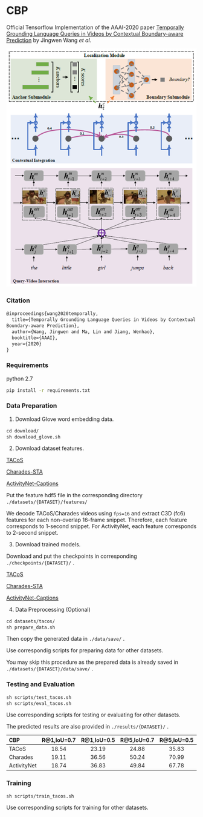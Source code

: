 # CBP
Official Tensorflow Implementation of the AAAI-2020 paper [Temporally Grounding Language Queries in Videos by Contextual Boundary-aware Prediction](https://arxiv.org/abs/1909.05010) by Jingwen Wang *et al.*

![alt text](method.png)

### Citation

    @inproceedings{wang2020temporally,
      title={Temporally Grounding Language Queries in Videos by Contextual Boundary-aware Prediction},
      author={Wang, Jingwen and Ma, Lin and Jiang, Wenhao},
      booktitle={AAAI},
      year={2020}
    }

### Requirements
python 2.7
``` bash
pip install -r requirements.txt
```

### Data Preparation
1. Download Glove word embedding data.
``` shell
cd download/
sh download_glove.sh
```

2. Download dataset features.

[TACoS](https://drive.google.com/file/d/13JLnFhSzi8MPRzOG2Ao_q-J5-T5tewcg/view?usp=sharing)

[Charades-STA](https://pan.baidu.com/s/1ODW4JIXfCCIbozPcaD_-UA)

[ActivityNet-Captions](https://pan.baidu.com/s/1W9S7_nHf3nzDm1TDjm0YBA)

Put the feature hdf5 file in the corresponding directory `./datasets/{DATASET}/features/`

We decode TACoS/Charades videos using `fps=16` and extract C3D (fc6) features for each non-overlap 16-frame snippet. Therefore, each feature corresponds to 1-second snippet. For ActivityNet, each feature corresponds to 2-second snippet.

3. Download trained models.

Download and put the checkpoints in corresponding `./checkpoints/{DATASET}/` .

[TACoS](https://drive.google.com/file/d/1cyja-U3weuo7CDYhLMMr511Yn1SiXRnc/view?usp=sharing)

[Charades-STA](https://drive.google.com/file/d/1eKupvkgD2s9ViFltXF6KPVAZr0Nu5XGu/view?usp=sharing)

[ActivityNet-Captions](https://drive.google.com/file/d/11FEUaH4Vd9TGcFaowOp4PD9Kn-GVWHEP/view?usp=sharing)


4. Data Preprocessing (Optional)
``` shell
cd datasets/tacos/
sh prepare_data.sh
```
Then copy the generated data in `./data/save/` .

Use correspondig scripts for preparing data for other datasets.

You may skip this procedure as the prepared data is already saved in `./datasets/{DATASET}/data/save/` .

### Testing and Evaluation

``` shell
sh scripts/test_tacos.sh
sh scripts/eval_tacos.sh
```
Use corresponding scripts for testing or evaluating for other datasets.

The predicted results are also provided in `./results/{DATASET}/` .

| CBP              | R@1,IoU=0.7 | R@1,IoU=0.5 | R@5,IoU=0.7 | R@5,IoU=0.5 |    mIoU     |
| :--------------- |     :-:     |     :-:     |     :-:     |     :-:     |     :-:     |
| TACoS            |   18.54     |    23.19    |    24.88    |     35.83   |    20.46    |
| Charades         |   19.11     |    36.56    |    50.24    |     70.99   |    35.85    |
| ActivityNet      |   18.74     |    36.83    |    49.84    |     67.78   |    37.98    |

### Training

``` shell
sh scripts/train_tacos.sh
```
Use corresponding scripts for training for other datasets.